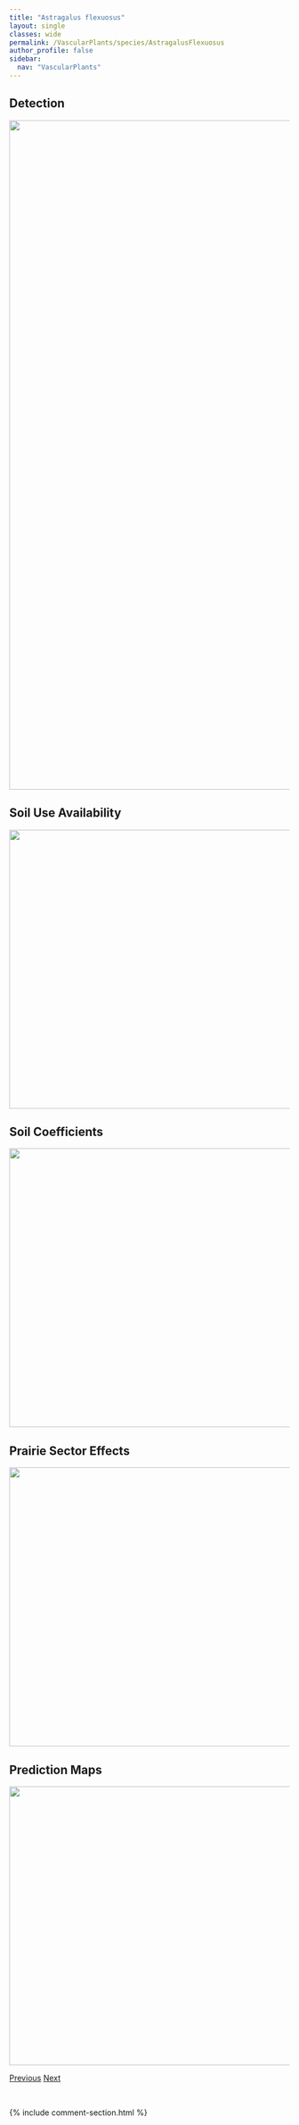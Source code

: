 ```yaml
---
title: "Astragalus flexuosus"
layout: single
classes: wide
permalink: /VascularPlants/species/AstragalusFlexuosus
author_profile: false
sidebar:
  nav: "VascularPlants"
---
```


<h2>Detection</h2>

<a href="https://drive.google.com/uc?export=view&id=1fHlFyAKRsMuBuBKYCdKX_qfxbXGFUFQg">
<img src="https://drive.google.com/uc?export=view&id=1fHlFyAKRsMuBuBKYCdKX_qfxbXGFUFQg" height = "1200" width = "800">
</a>


<h2>Soil Use Availability</h2>

<a href="https://drive.google.com/uc?export=view&id=1eubTeJ-A7kdpRdpymMhRPk7eroY0qxBO">
<img src="https://drive.google.com/uc?export=view&id=1eubTeJ-A7kdpRdpymMhRPk7eroY0qxBO" height = "500" width = "1000">
</a>


<h2>Soil Coefficients</h2>

<a href="https://drive.google.com/uc?export=view&id=1ap1-5-NnbhikmtVhmx_Oyhb3AQft0-hr">
<img src="https://drive.google.com/uc?export=view&id=1ap1-5-NnbhikmtVhmx_Oyhb3AQft0-hr" height = "500" width = "1000">
</a>


<h2>Prairie Sector Effects</h2>

<a href="https://drive.google.com/uc?export=view&id=19-HVc8_ZRTIRUcxUZC56ZpV-CBimIgSN">
<img src="https://drive.google.com/uc?export=view&id=19-HVc8_ZRTIRUcxUZC56ZpV-CBimIgSN" height = "500" width = "1000">
</a>


<h2>Prediction Maps</h2>

<a href="https://drive.google.com/uc?export=view&id=10KlRvAp0p9QohNq8PoH6Saza-1YeGKkS">
<img src="https://drive.google.com/uc?export=view&id=10KlRvAp0p9QohNq8PoH6Saza-1YeGKkS" height = "500" width = "1000">
</a>


<a href="/DevelopmentWebsite/VascularPlants/species/AstragalusEucosmus" class="pagination--pager" title="Astragalus eucosmus">Previous</a> <a href="/DevelopmentWebsite/VascularPlants/species/AstragalusGilviflorus" class="pagination--pager" title="Astragalus gilviflorus">Next</a>

<p>&nbsp;</p>

{% include comment-section.html %}
